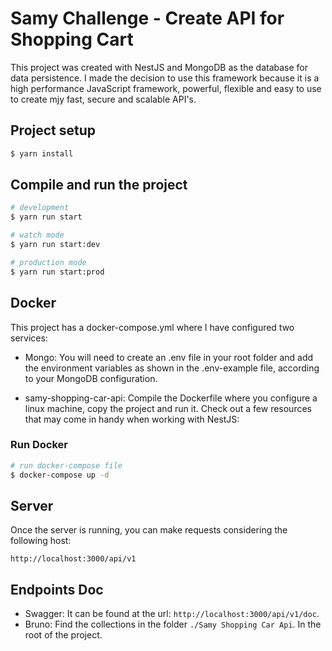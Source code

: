 # Samy Challenge - Create API for Shopping Cart

This project was created with NestJS and MongoDB as the database for data persistence. I made the decision to use this framework because it is a high performance JavaScript framework, powerful, flexible and easy to use to create mjy fast, secure and scalable API's.

## Project setup

```bash
$ yarn install
```

## Compile and run the project

```bash
# development
$ yarn run start

# watch mode
$ yarn run start:dev

# production mode
$ yarn run start:prod
```

## Docker

This project has a docker-compose.yml where I have configured two services:

- Mongo: You will need to create an .env file in your root folder and add the environment variables as shown in the .env-example file, according to your MongoDB configuration.

- samy-shopping-car-api: Compile the Dockerfile where you configure a linux machine, copy the project and run it.
  Check out a few resources that may come in handy when working with NestJS:

### Run Docker

```bash
# run docker-compose file
$ docker-compose up -d
```

## Server

Once the server is running, you can make requests considering the following host:

`http://localhost:3000/api/v1`

## Endpoints Doc

- Swagger: It can be found at the url: `http://localhost:3000/api/v1/doc`.
- Bruno: Find the collections in the folder `./Samy Shopping Car Api`. In the root of the project.
